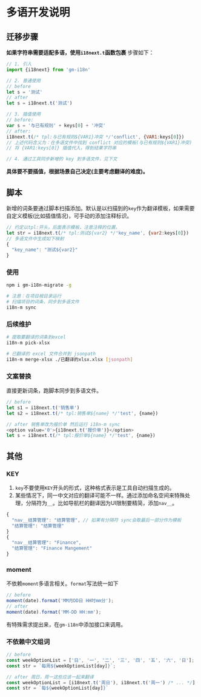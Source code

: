 
# 多语开发说明
## 迁移步骤
**如果字符串需要适配多语，使用`i18next.t`函数包裹**
步骤如下：
```javascript
// 1. 引入
import {i18next} from 'gm-i18n'

// 2. 普通使用
// before
let s = '测试'
// after
let s = i18next.t('测试')

// 3. 插值使用 
// before:
var s = '与已有规则' + keys[0] + '冲突' 
// after: 
i18next.t(/* tpl:与已有规则${VAR1}冲突 */'conflict', {VAR1:keys[0]})
// 上述代码含义为：在多语文件中找到 conflict 对应的模板(与已有规则${VAR1}冲突)
// 将 {VAR1:keys[0]} 插值代入，得到结果字符串

// 4. 通过工具同步新增的 key 到多语文件，见下文
```
**具体要不要插值，根据场景自己决定(主要考虑翻译的难度)。**

## 脚本
新增的词条要通过脚本扫描添加。默认是以扫描到的`key`作为翻译模板，如果需要自定义模板(比如插值情况)，可手动的添加注释标识。
```javascript
// 约定以tpl:开头，后面表示模板，注意注释的位置。
let str = i18next.t(/* tpl:测试${var2} */'key_name', {var2:keys[0]})
// 多语文件中生成如下映射
{
  "key_name": "测试${var2}"
}
```
### 使用
```bash
npm i gm-i18n-migrate -g

# 注意：在项目根目录运行
# 扫描项目的词条，同步到多语文件
i18n-m sync
```
### 后续维护
```bash
# 提取要翻译的词条到excel
i18n-m pick-xlsx

# 已翻译的 excel 文件合并到 jsonpath
i18n-m merge-xlsx ./已翻译的xlsx.xlsx [jsonpath]
```

### 文案替换
直接更新词条，跑脚本同步到多语文件。

```javascript
// before
let s1 = i18next.t('销售单')
let s2 = i18next.t(/* tpl:销售单${name} */'test', {name})

// after 销售单改为报价单 然后运行 i18n-m sync
<option value='0'>{i18next.t('报价单')}</option>
let s = i18next.t(/* tpl:报价单${name} */'test', {name})
```

## 其他
### KEY
1. `key`不要使用`KEY`开头的形式，这种格式表示是工具自动扫描生成的。
2. 某些情况下，同一中文对应的翻译可能不一样。通过添加命名空间来特殊处理，分隔符为`__`。比如导航栏的翻译因为UI限制要精简，添加`nav__`。

```javascript
{
  "nav__结算管理": "结算管理", // 如果有分隔符 sync会取最后一部分作为模板
  "结算管理": "结算管理"
}
{
  "nav__结算管理": "Finance",
  "结算管理": "Finance Mangement"
}
```

### moment
不依赖`moment`多语言相关。`format`写法统一如下
``` javascript
// before
moment(date).format('MM月DD日 HH时mm分');
// after
moment(date).format('MM-DD HH:mm');
```
有特殊需求提出来，在`gm-i18n`中添加接口来调用。
### 不依赖中文组词
```javascript
// before
const weekOptionList = ['日', '一', '二', '三', '四', '五', '六', '日'];
const str = `每周${weekOptionList[day]}`;

// after 周日，周一这些应该一起来翻译
const weekOptionList = [i18next.t('周日'), i18next.t('周一') /* ... */]
const str = `每${weekOptionList[day]}`
```


